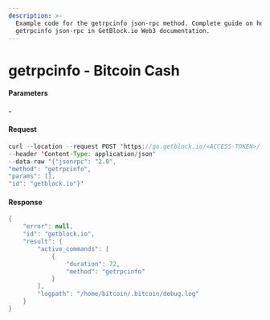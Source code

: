 ```yaml
---
description: >-
  Example code for the getrpcinfo json-rpc method. Сomplete guide on how to use
  getrpcinfo json-rpc in GetBlock.io Web3 documentation.
---
```


# getrpcinfo - Bitcoin Cash

#### Parameters

\-

#### Request

```java
curl --location --request POST 'https://go.getblock.io/<ACCESS-TOKEN>/' 
--header 'Content-Type: application/json' 
--data-raw '{"jsonrpc": "2.0",
"method": "getrpcinfo",
"params": [],
"id": "getblock.io"}'
```

#### Response

```java
{
    "error": null,
    "id": "getblock.io",
    "result": {
        "active_commands": [
            {
                "duration": 72,
                "method": "getrpcinfo"
            }
        ],
        "logpath": "/home/bitcoin/.bitcoin/debug.log"
    }
}
```
